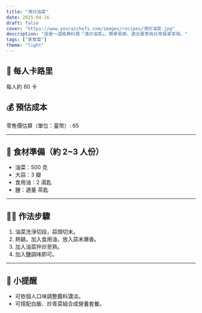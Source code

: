 ```yaml
---
title: "清炒油菜"
date: 2025-04-16
draft: false
cover: "https://www.youraichefs.com/images/recipes/清炒油菜.jpg"
description: "這是一道經典料理「清炒油菜」，簡單易做，適合夏季與日常餐桌享用。"
tags: ["家常菜"]
theme: "light"
---
```


## 🥄 每人卡路里  
每人約 80 卡

## 💰 預估成本  
零售價估算（單位：臺幣）: 65

---

## 🧾 食材準備（約 2~3 人份）

- 油菜：500 克
- 大蒜：3 瓣
- 食用油：2 湯匙
- 鹽：適量 茶匙

---

## 👩‍🍳 作法步驟

1. 油菜洗淨切段，蒜頭切末。
2. 熱鍋，加入食用油，放入蒜末爆香。
3. 加入油菜拌炒至熟。
4. 加入鹽調味即可。

---

## 📝 小提醒

- 可依個人口味調整醬料濃淡。
- 可搭配白飯、炒青菜組合成營養套餐。
